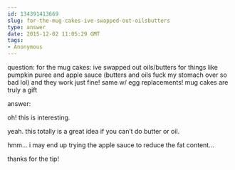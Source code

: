 ```yaml
---
id: 134391413669
slug: for-the-mug-cakes-ive-swapped-out-oilsbutters
type: answer
date: 2015-12-02 11:05:29 GMT
tags:
- Anonymous
---
```

question: for the mug cakes: ive swapped out oils/butters for things like pumpkin puree and apple sauce (butters and oils fuck my stomach over so bad lol) and they work just fine! same w/ egg replacements! mug cakes are truly a gift

answer: <p>oh! this is interesting.</p><p>yeah. this totally is a great idea if you can’t do butter or oil.</p><p>hmm... i may end up trying the apple sauce to reduce the fat content...</p><p>thanks for the tip!</p>
